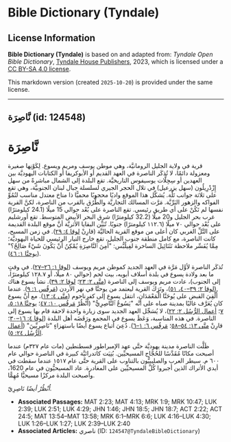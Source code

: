 # Bible Dictionary (Tyndale)

## License Information

**Bible Dictionary (Tyndale)** is based on and adapted from: _Tyndale Open Bible Dictionary_, [Tyndale House Publishers](https://tyndaleopenresources.com/), 2023, which is licensed under a [CC BY-SA 4.0 license](https://creativecommons.org/licenses/by-sa/4.0/legalcode.en).

This markdown version (created `2025-10-20`) is provided under the same license.



--------------------------------

## نَّاصِرَة (id: 124548)

نَّاصِرَة
=========

قرية في ولاية الجليل الرومانيَّة، وهي موطن يوسف ومريم ويسوع. لِكَوْنِها صغيرة ومعزولة دائمًا، لا تُذكَر الناصرة في العهد القديم أو الأبوكريفا أو الكتابات اليهوديَّة بين العهدين أو سِجِلَّات يوسيفوس التاريخيَّة. تقع البلدة إلى الشمال مباشرةً من سهل إِزْدْرِيلُون (سهل يزرعيل) في تلال الحجر الجيري لسلسلة جبال لبنان الجنوبيَّة، وهي تقع على ثلاثة جوانب تَلَّة. يُشكِّل هذا الموقع واديًا محجوبًا محميًّا ذا مناخ معتدل مناسب لنُمُوِّ الفواكه والزهور البَرِّيَّة. مَرَّت المسالك التجاريَّة والطُّرُق بالقرب من الناصرة، لكنَّ القرية نفسها لم تَكُنْ على أي طريق رئيسي. تقع الناصرة على بُعْد حوالي 15 ميلًا (24\.1 كيلومترًا) غرب بحر الجليل و20 ميلًا (32\.2 كيلومترًا) شرق البحر الأبيض المتوسط. تقع أورشليم على بُعْد حوالي ٧٠ ميلًا (١١٢.٦ كيلومترًا) جنوبًا. تُبَيِّن البقايا الأثريَّة أنَّ موقع البلدة القديمة على التَّلِّ الغربي كان أعلى من موقع القرية الحاليَّة (قارِنْ [لوقا ٤: ٢٩](https://ref.ly/Luke4:29)). في زمن المسيح، كانت الناصرة، مع كامل منطقة جنوب الجليل، تقع خارج التيار الرئيسي للحياة اليهوديَّة؛ مِمَّا يُفَسِّر ملاحظة نَثَنَائِيلَ الساخرة لفِيلُبُّس: "أَمِنَ ٱلنَّاصِرَةِ يُمْكِنُ أَنْ يَكُونَ شَيْءٌ صَالِحٌ؟" ([يوحنَّا ١: ٤٦](https://ref.ly/John1:46)).

تُذكَر الناصرة لأوَّل مَرَّة في العهد الجديد كموطن مريم ويوسف ([لوقا ١: ٢٦–٢٧](https://ref.ly/Luke1:26-Luke1:27)). في وقتٍ ما بعد ولادة يسوع في بلدة أسلاف أبويه، بيت لحم (حوالي ٨٠ ميلًا، أو ١٢٨.٧ كيلومترًا، إلى الجنوب)، عادت مريم ويوسف إلى الناصرة ([متَّى ٢: ٢٣](https://ref.ly/Matt2:23)؛ [لوقا ٢: ٣٩](https://ref.ly/Luke2:39)). نشأ يسوع هناك ([لوقا ٢: ٣٩–٤٠، ٥١](https://ref.ly/Luke2:39-Luke2:40))، وتَرَكَ القرية ليعتمد من يوحنَّا في نهر الأردن ([مَرقُس ١: ٩](https://ref.ly/Mark1:9)). عندما أُلْقِيَ القبض على يُوحَنَّا الْمَعْمَدَان، انتقل يسوع إلى كفرناحوم ([متَّى ٤: ١٣](https://ref.ly/Matt4:13)). مع أنَّ يسوع كان يُعَرَّف غالبًا بمدينة صباه على أنَّه "يَسُوعُ ٱلنَّاصِرِيُّ" (اُنْظُرْ [مَرقُس ١٠: ٤٧](https://ref.ly/Mark10:47)؛ [يوحنَّا ١٨: ٥، ٧](https://ref.ly/John18:5)؛ [أعمال الرُّسُل ٢: ٢٢](https://ref.ly/Acts2:22))، لا يُسَجِّل العهد الجديد سوى زيارة واحدة لاحقة قام بها يسوع إلى الناصرة. في هذه المناسبة، وَعَظَ يسوع في المجمع ورَفَضَه أهل البلدة ([لوقا ٤: ١٦–٣٠](https://ref.ly/Luke4:16-Luke4:30)؛ قارِنْ [متَّى ١٣: ٥٤–٥٨](https://ref.ly/Matt13:54-Matt13:58)؛ [مَرقُس ٦: ١–٦](https://ref.ly/Mark6:1-Mark6:6)). دُعِيَ أتباع يسوع أيضًا باستهزاءٍ "نَاصِرِيِّينَ" ([أعمال الرُّسُل ٢٤: ٥](https://ref.ly/Acts24:5)).

ظَلَّت الناصرة مدينة يهوديَّة حتَّى عهد الإمبراطور قسطنطين (مات عام ٣٢٧م) عندما أصبحت مكانًا مُقَدَّسًا للحُجَّاج المسيحيِّين. بُنِيَت كاتدرائيَّة كبيرة في الناصرة حوالي عام ٦٠٠ م. سيطر العرب والصليبيُّون بالتناوب على القرية حتَّى عام ١٥١٧ عندما سقطت في أيدي الأتراك الذين أجبروا كُلَّ المسيحيِّين على المغادرة. عاد المسيحيُّون في عام 1620، وأصبحت البلدة مركزًا مسيحيًّا مُهِمًّا.

*اُنْظُرْ أيضًا* نَاصِرِيّ.

* **Associated Passages:** MAT 2:23; MAT 4:13; MRK 1:9; MRK 10:47; LUK 2:39; LUK 2:51; LUK 4:29; JHN 1:46; JHN 18:5; JHN 18:7; ACT 2:22; ACT 24:5; MAT 13:54–MAT 13:58; MRK 6:1–MRK 6:6; LUK 4:16–LUK 4:30; LUK 1:26–LUK 1:27; LUK 2:39–LUK 2:40
* **Associated Articles:** ناصري (ID: `124547@TyndaleBibleDictionary`)

